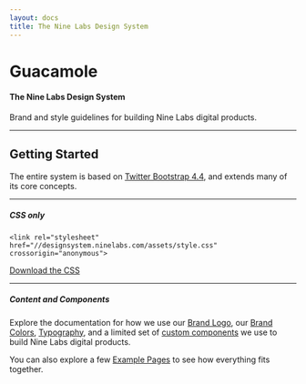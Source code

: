 ```yaml
---
layout: docs
title: The Nine Labs Design System
---
```


# Guacamole

#### The Nine Labs Design System

Brand and style guidelines for building Nine Labs digital products.

----

## Getting Started

The entire system is based on [Twitter Bootstrap 4.4](https://getbootstrap.com/docs/4.4/getting-started/introduction/), and extends many of its core concepts.

----

##### CSS only

```
<link rel="stylesheet" href="//designsystem.ninelabs.com/assets/style.css" crossorigin="anonymous">
```

<a href="/assets/style.css" class="btn btn-outline-primary">Download the CSS</a>

----

##### Content and Components

Explore the documentation for how we use our [Brand Logo](brand.html), our [Brand Colors](colors.html), [Typography](typography.html), and a limited set of [custom components](components.html) we use to build Nine Labs digital products.

You can also explore a few [Example Pages](examples.html) to see how everything fits together.
